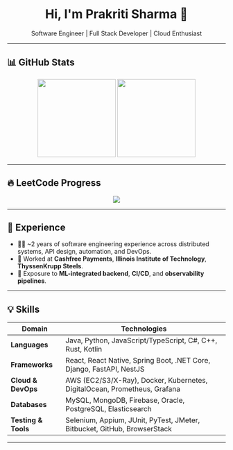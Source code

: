 <h1 align="center">Hi, I'm Prakriti Sharma 👋</h1>

<p align="center">
  Software Engineer | Full Stack Developer | Cloud Enthusiast
</p>

---

## 📊 GitHub Stats

<p align="center">
  <img src="https://github-readme-stats.vercel.app/api?username=prakriti31&show_icons=true&theme=default&hide_border=true" height="180" />
  <img src="https://github-readme-stats.vercel.app/api/top-langs/?username=prakriti31&layout=compact&hide_border=true" height="180"/>
</p>

---

## 🔥 LeetCode Progress

<p align="center">
  <img src="https://leetcard.jacoblin.cool/prakritimksharma?theme=unicorn&ext=contest" />
</p>

---

## 💼 Experience

- 🧑‍💻 ~2 years of software engineering experience across distributed systems, API design, automation, and DevOps.
- 🏢 Worked at **Cashfree Payments**, **Illinois Institute of Technology**, **ThyssenKrupp Steels**.
- 🧪 Exposure to **ML-integrated backend**, **CI/CD**, and **observability pipelines**.

---

## 💡 Skills

<div align="center">

| Domain | Technologies |
|--------|--------------|
| **Languages** | Java, Python, JavaScript/TypeScript, C#, C++, Rust, Kotlin |
| **Frameworks** | React, React Native, Spring Boot, .NET Core, Django, FastAPI, NestJS |
| **Cloud & DevOps** | AWS (EC2/S3/X-Ray), Docker, Kubernetes, DigitalOcean, Prometheus, Grafana |
| **Databases** | MySQL, MongoDB, Firebase, Oracle, PostgreSQL, Elasticsearch |
| **Testing & Tools** | Selenium, Appium, JUnit, PyTest, JMeter, Bitbucket, GitHub, BrowserStack |

</div>

---
